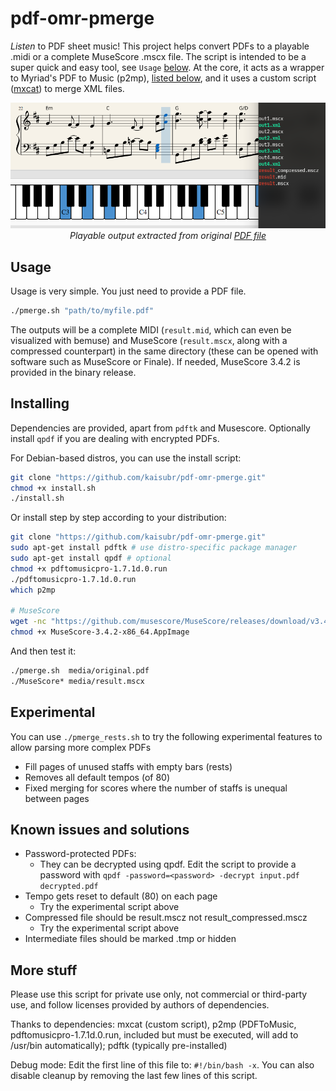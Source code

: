 # pdf-omr-pmerge
_Listen_ to PDF sheet music! This project helps convert PDFs to a playable .midi or a complete MuseScore .mscx file. The script is intended to be a super quick and easy tool, see `Usage` [below](#usage). At the core, it acts as a wrapper to Myriad's PDF to Music (p2mp), [listed below](#more-stuff), and it uses a custom script ([mxcat](https://github.com/kaisubr/mxcat)) to merge XML files.
<p align="center">
  <img src="media/sample_out.png" style="text-align: center" />
  </br>
  <i>Playable output extracted from original <a href="https://github.com/kaisubr/pdf-omr-pmerge/raw/master/media/original.pdf">PDF file</a></i>
</p>

## Usage
Usage is very simple. You just need to provide a PDF file. 

```bash
./pmerge.sh "path/to/myfile.pdf"
```

The outputs will be a complete MIDI (`result.mid`, which can even be visualized with bemuse) and MuseScore (`result.mscx`, along with a compressed counterpart) in the same directory (these can be opened with software such as MuseScore or Finale). If needed, MuseScore 3.4.2 is provided in the binary release.

<!--
## Releases
Download from the release pane, and run `install.sh`:
```bash
./install.sh
```
-->

## Installing
Dependencies are provided, apart from `pdftk` and Musescore. Optionally install `qpdf` if you are dealing with encrypted PDFs.

For Debian-based distros, you can use the install script:
```bash
git clone "https://github.com/kaisubr/pdf-omr-pmerge.git"
chmod +x install.sh
./install.sh
```

Or install step by step according to your distribution:
```bash
git clone "https://github.com/kaisubr/pdf-omr-pmerge.git"
sudo apt-get install pdftk # use distro-specific package manager
sudo apt-get install qpdf # optional
chmod +x pdftomusicpro-1.7.1d.0.run
./pdftomusicpro-1.7.1d.0.run
which p2mp

# MuseScore
wget -nc "https://github.com/musescore/MuseScore/releases/download/v3.4.2/MuseScore-3.4.2-x86_64.AppImage"
chmod +x MuseScore-3.4.2-x86_64.AppImage
```

And then test it:
```bash
./pmerge.sh  media/original.pdf
./MuseScore* media/result.mscx
```

## Experimental
You can use `./pmerge_rests.sh` to try the following experimental features
to allow parsing more complex PDFs

* Fill pages of unused staffs with empty bars (rests)
* Removes all default tempos (of 80)
* Fixed merging for scores where the number of staffs is unequal between pages

## Known issues and solutions
* Password-protected PDFs:
     - They can be decrypted using qpdf. Edit the script to provide a password with `qpdf -password=<password> -decrypt input.pdf decrypted.pdf`
* Tempo gets reset to default (80) on each page
     - Try the experimental script above
* Compressed file should be result.mscz not result_compressed.mscz
     - Try the experimental script above
* Intermediate files should be marked .tmp or hidden

## More stuff
Please use this script for private use only, not commercial or third-party use, and follow licenses provided by authors of dependencies.

Thanks to dependencies: mxcat (custom script), p2mp (PDFToMusic, pdftomusicpro-1.7.1d.0.run, included but must be executed, will add to /usr/bin automatically); pdftk (typically pre-installed)
 
Debug mode: Edit the first line of this file to: `#!/bin/bash -x`. You can also disable cleanup by removing the last few lines of this script.

<!-- cd musicxml && clear && echo -e "\n\n\n\n\n" && ls -1 && cd .. && ls | grep "mid" && echo -e "\n\n\n\n\n\n\n\n" -->
